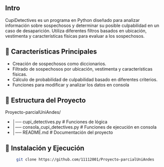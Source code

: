 ## Intro
CupiDetectives es un programa en Python diseñado para analizar información sobre sospechosos y determinar su posible culpabilidad en un caso de desaparición. Utiliza diferentes filtros basados en ubicación, vestimenta y características físicas para evaluar a los sospechosos.


## 📌 Características Principales
- Creación de sospechosos como diccionarios.
- Filtrado de sospechosos por ubicación, vestimenta y características físicas.
- Cálculo de probabilidad de culpabilidad basado en diferentes criterios.
- Funciones para modificar y analizar los datos en consola
  
## 📂 Estructura del Proyecto
Proyecto-parcialUniAndes/
- │── cupi_detectives.py  # Funciones de lógica
- │── consola_cupi_detectives.py  # Funciones de ejecución en consola
- │── README.md  # Documentación del proyecto

## 🚀 Instalación y Ejecución
   ```bash
        git clone https://github.com/11112001/Proyecto-parcialUniAndes

